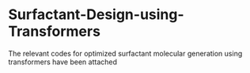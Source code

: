# Surfactant-Design-using-Transformers
The relevant codes for optimized surfactant molecular generation using transformers have been attached
